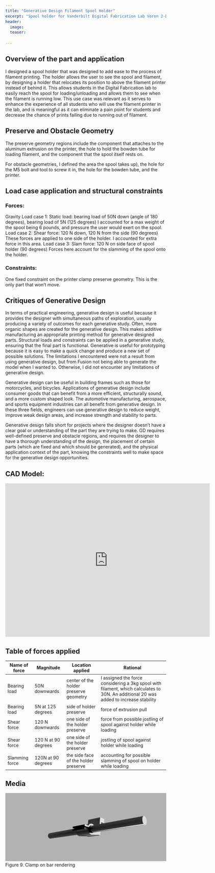 ```yaml
---
title: "Generative Design Filament Spool Holder"
excerpt: "Spool holder for Vanderbilt Digital Fabrication Lab Voron 2-D Printer" 
header:
  image: 
  teaser: 

---
```

## Overview of the part and application

I designed a spool holder that was designed to add ease to the process of filament printing. The holder allows the user to see the spool and filament, by designing a holder that relocates its position to above the filament printer instead of behind it. This allows students in the Digital Fabrication lab to easily reach the spool for loading/unloading and allows them to see when the filament is running low. This use case was relevant as it serves to enhance the experience of all students who will use the filament printer in the lab, and is meaningful as it can eliminate a pain point for students and decrease the chance of prints failing due to running out of filament. 

## Preserve and Obstacle Geometry

The preserve geometry regions include the component that attaches to the aluminum extrusion on the printer, the hole to hold the bowden tube for loading filament, and the component that the spool itself rests on.

For obstacle geometries, I defined the area the spool takes up), the hole for the M5 bolt and tool to screw it in, the hole for the bowden tube, and the printer.

## Load case application and structural constraints

### Forces:
Gravity
Load case 1: Static load: bearing load of 50N down (angle of 180 degrees), bearing load of 5N (125 degrees)
I accounted for a max weight of the spool being 6 pounds, and pressure the user would exert on the spool. 
Load case 2: Shear force: 120 N down, 120 N from the side (90 degrees)
These forces are applied to one side of the holder. I accounted for extra force in this area.
Load case 3: Slam force: 120 N on side face of spool holder (90 degrees)
Forces here account for the slamming of the spool onto the holder.

### Constraints:
One fixed constraint on the printer clamp preserve geometry. This is the only part that won’t move.

## Critiques of Generative Design

In terms of practical engineering, generative design is useful because it provides the designer with simultaneous paths of exploration, usually producing a variety of outcomes for each generative study. Often, more organic shapes are created for the generative design. This makes additive manufacturing an appropriate printing method for generative designed parts. Structural loads and constraints can be applied in a generative study, ensuring that the final part is functional. Generative is useful for prototyping because it is easy to make a quick change and produce a new set of possible solutions. The limitations I encountered were not a result from using generative design, but from Fusion not being able to generate the model when I wanted to. Otherwise, I did not encounter any limitations of generative design. 

Generative design can be useful in building frames such as those for motorcycles, and bicycles. Applications of generative design include consumer goods that can benefit from a more efficient, structurally sound, and a more custom shaped look. The automotive manufacturing, aerospace, and sports equipment industries can all benefit from generative design. In these three fields, engineers can use generative design to reduce weight, improve weak design areas, and increase strength and stability to parts. 

Generative design falls short for projects where the designer doesn’t have a clear goal or understanding of the part they are trying to make. GD requires well-defined preserve and obstacle regions, and requires the designer to have a thorough understanding of the design, the placement of certain parts (which are fixed and which should be generated), and the physical application context of the part, knowing the constraints well to make space for the generative design opportunities.

## CAD Model:

<iframe src="https://vanderbilt643.autodesk360.com/shares/public/SH286ddQT78850c0d8a40b5615b415f04d8f?mode=embed" width="640" height="480" allowfullscreen="true" webkitallowfullscreen="true" mozallowfullscreen="true"  frameborder="0"></iframe>

## Table of forces applied

| Name of force | Magnitude | Location applied | Rational |
|-----------|------------| ---------------- | ---------- |
| Bearing load  | 50N downwards | center of the holder preserve geometry | I assigned the force considering a 3kg spool with filament, which calculates to 30N. An additional 20 was added to increase stability |
| Bearing load | 5N at 125 degrees | side of holder preserve | force of extrusion pull |
| Shear force | 120 N downwards | one side of the holder preserve | force from possible jostling of spool against holder while loading |
| Shear force | 120 N at 90 degrees | one side of the holder preserve | jostling of spool against holder while loading |
| Slamming force | 120N at 90 degrees | the side face of the holder preserve | accounting for possible slamming of spool on holder while loading |

## Media

![lowerangle](/assets/img/clamp_onbar_render.png)
Figure 9. Clamp on bar rendering




